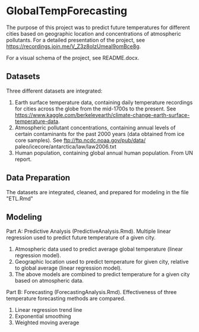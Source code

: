 # GlobalTempForecasting
The purpose of this project was to predict future temperatures for different cities based on geographic location and concentrations of atmospheric pollutants. For a detailed presentation of the project, see https://recordings.join.me/V_Z3z8oIzUmeaI9omBce8g.

For a visual schema of the project, see README.docx.

## Datasets 
Three different datasets are integrated:
  1. Earth surface temperature data, containing daily temperature recordings for cities across the globe from the mid-1700s to the present. See https://www.kaggle.com/berkeleyearth/climate-change-earth-surface-temperature-data.
  2. Atmospheric pollutant concentrations, containing annual levels of certain contaminants for the past 2000 years (data obtained from ice core samples). See ftp://ftp.ncdc.noaa.gov/pub/data/
paleo/icecore/antarctica/law/law2006.txt
  3. Human population, containing global annual human population. From UN report.
  
## Data Preparation
The datasets are integrated, cleaned, and prepared for modeling in the file "ETL.Rmd"
  
## Modeling
Part A: Predictive Analysis (PredictiveAnalysis.Rmd). Multiple linear regression used to predict future temperature of a given city.
  1. Atmospheric data used to predict average global temperature (linear regression model).
  2. Geographic location used to predict temperature for given city, relative to global average (linear regression model).
  3. The above models are combined to predict temperature for a given city based on atmospheric data.

Part B: Forecasting (ForecastingAnalysis.Rmd). Effectiveness of three temperature forecasting methods are compared. 
  1. Linear regression trend line
  2. Exponential smoothing
  3. Weighted moving average
  


  
 
